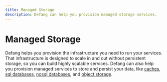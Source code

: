 ```yaml
---
title: Managed Storage
description: Defang can help you provision managed storage services.
---
```


# Managed Storage

Defang helps you provision the infrastructure you need to run your services. That infrastructure is designed to scale in and out without persistent storage, so you can build highly scalable services. Defang can also help you provision managed services to store and persist your data, like [caches](./managed-redis.md), [sql databases](./managed-postgres.mdx), [nosql databases](./managed-mongodb.md), and [object storage](./managed-object-storage.md).
